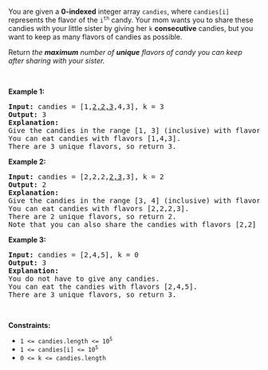 <p>You are given a <strong>0-indexed</strong> integer array <code>candies</code>, where <code>candies[i]</code> represents the flavor of the <code>i<sup>th</sup></code> candy. Your mom wants you to share these candies with your little sister by giving her <code>k</code> <strong>consecutive</strong> candies, but you want to keep as many flavors of candies as possible.</p>

<p>Return <em>the <strong>maximum</strong> number of <strong>unique</strong> flavors of candy you can keep after sharing </em><em> with your sister.</em></p>

<p>&nbsp;</p>
<p><strong class="example">Example 1:</strong></p>

<pre>
<strong>Input:</strong> candies = [1,<u>2,2,3</u>,4,3], k = 3
<strong>Output:</strong> 3
<strong>Explanation:</strong> 
Give the candies in the range [1, 3] (inclusive) with flavors [2,2,3].
You can eat candies with flavors [1,4,3].
There are 3 unique flavors, so return 3.
</pre>

<p><strong class="example">Example 2:</strong></p>

<pre>
<strong>Input:</strong> candies = [2,2,2,<u>2,3</u>,3], k = 2
<strong>Output:</strong> 2
<strong>Explanation:</strong> 
Give the candies in the range [3, 4] (inclusive) with flavors [2,3].
You can eat candies with flavors [2,2,2,3].
There are 2 unique flavors, so return 2.
Note that you can also share the candies with flavors [2,2] and eat the candies with flavors [2,2,3,3].
</pre>

<p><strong class="example">Example 3:</strong></p>

<pre>
<strong>Input:</strong> candies = [2,4,5], k = 0
<strong>Output:</strong> 3
<strong>Explanation:</strong> 
You do not have to give any candies.
You can eat the candies with flavors [2,4,5].
There are 3 unique flavors, so return 3.
</pre>

<p>&nbsp;</p>
<p><strong>Constraints:</strong></p>

<ul>
	<li><code>1 &lt;= candies.length &lt;= 10<sup>5</sup></code></li>
	<li><code>1 &lt;= candies[i] &lt;= 10<sup>5</sup></code></li>
	<li><code>0 &lt;= k &lt;= candies.length</code></li>
</ul>
